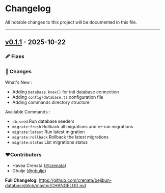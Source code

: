 # Changelog
All notable changes to this project will be documented in this file.

---

## [v0.1.1](https://github.com/crenata/bejibun-database/compare/v0.1.0...v0.1.1) - 2025-10-22

### 🩹 Fixes

### 📖 Changes
What's New :
- Adding `Database.knex()` for init database connection
- Adding `config/database.ts` configuration file
- Adding commands directory structure

Available Commands :
- `db:seed` Run database seeders
- `migrate:fresh` Rollback all migrations and re-run migrations
- `migrate:latest` Run latest migration
- `migrate:rollback` Rollback the latest migrations
- `migrate:status` List migrations status

### ❤️Contributors
- Havea Crenata ([@crenata](https://github.com/crenata))
- Ghulje ([@ghulje](https://github.com/ghulje))

**Full Changelog**: https://github.com/crenata/bejibun-database/blob/master/CHANGELOG.md